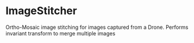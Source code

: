 # ImageStitcher
Ortho-Mosaic image stitching for images captured from a Drone. Performs invariant transform to merge multiple images
